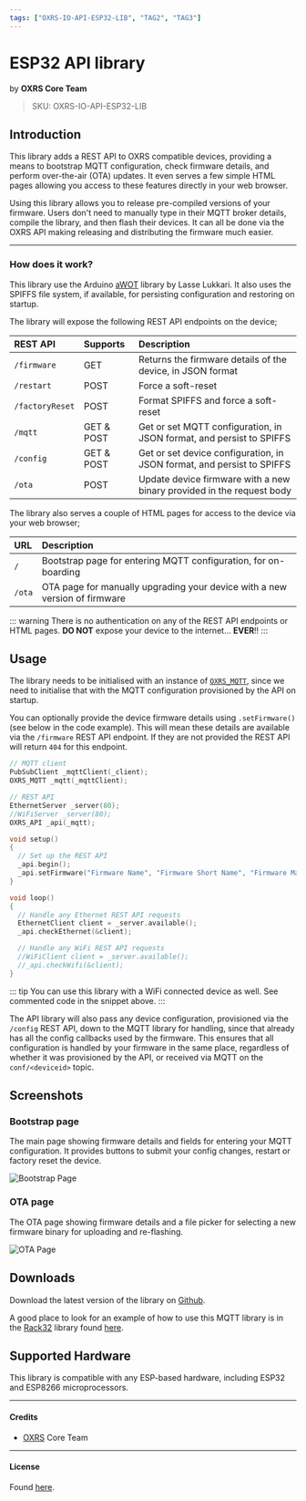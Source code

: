 ```yaml
---
tags: ["OXRS-IO-API-ESP32-LIB", "TAG2", "TAG3"]
---
```

# ESP32 API library
<p class="maker">by <b>OXRS Core Team</b></p>

> SKU: OXRS-IO-API-ESP32-LIB

## Introduction
This library adds a REST API to OXRS compatible devices, providing a means to bootstrap MQTT configuration, check firmware details, and perform over-the-air (OTA) updates. It even serves a few simple HTML pages allowing you access to these features directly in your web browser.

Using this library allows you to release pre-compiled versions of your firmware. Users don't need to manually type in their MQTT broker details, compile the library, and then flash their devices. It can all be done via the OXRS API making releasing and distributing the firmware much easier.

---

### How does it work?
This library use the Arduino [aWOT](https://github.com/lasselukkari/aWOT) library by Lasse Lukkari. It also uses the SPIFFS file system, if available, for persisting configuration and restoring on startup.

The library will expose the following REST API endpoints on the device;

|REST API|Supports|Description|
|:-------|:-------|:----------|
|`/firmware`|GET|Returns the firmware details of the device, in JSON format|
|`/restart`|POST|Force a soft-reset|
|`/factoryReset`|POST|Format SPIFFS and force a soft-reset|
|`/mqtt`|GET & POST|Get or set MQTT configuration, in JSON format, and persist to SPIFFS|
|`/config`|GET & POST|Get or set device configuration, in JSON format, and persist to SPIFFS|
|`/ota`|POST|Update device firmware with a new binary provided in the request body|

The library also serves a couple of HTML pages for access to the device via your web browser;

|URL|Description|
|:--|:----------|
|`/`|Bootstrap page for entering MQTT configuration, for on-boarding|
|`/ota`|OTA page for manually upgrading your device with a new version of firmware|

::: warning
There is no authentication on any of the REST API endpoints or HTML pages. **DO NOT** expose your device to the internet... **EVER**!!
:::

## Usage
The library needs to be initialised with an instance of [`OXRS_MQTT`](/docs/libraries/esp32-mqtt-library.html), since we need to initialise that with the MQTT configuration provisioned by the API on startup.

You can optionally provide the device firmware details using `.setFirmware()` (see below in the code example). This will mean these details are available via the `/firmware` REST API endpoint. If they are not provided the REST API will return `404` for this endpoint.

``` c
// MQTT client
PubSubClient _mqttClient(_client);
OXRS_MQTT _mqtt(_mqttClient);

// REST API
EthernetServer _server(80);
//WiFiServer _server(80);
OXRS_API _api(_mqtt);

void setup()
{
  // Set up the REST API
  _api.begin();
  _api.setFirmware("Firmware Name", "Firmware Short Name", "Firmware Maker", "0.0.1");
}

void loop()
{
  // Handle any Ethernet REST API requests
  EthernetClient client = _server.available();
  _api.checkEthernet(&client);

  // Handle any WiFi REST API requests
  //WiFiClient client = _server.available();
  //_api.checkWifi(&client);
}
```

::: tip
You can use this library with a WiFi connected device as well. See commented code in the snippet above.
:::

The API library will also pass any device configuration, provisioned via the `/config` REST API, down to the MQTT library for handling, since that already has all the config callbacks used by the firmware. This ensures that all configuration is handled by your firmware in the same place, regardless of whether it was provisioned by the API, or received via MQTT on the `conf/<deviceid>` topic.

## Screenshots
### Bootstrap page
The main page showing firmware details and fields for entering your MQTT configuration. It provides buttons to submit your config changes, restart or factory reset the device.

![Bootstrap Page](/images/oxrs-api-library-bootstrap.png)

### OTA page
The OTA page showing firmware details and a file picker for selecting a new firmware binary for uploading and re-flashing. 

![OTA Page](/images/oxrs-api-library-ota.png)

## Downloads
Download the latest version of the library on [Github](https://github.com/OXRS-IO/OXRS-IO-API-ESP32-LIB).

A good place to look for an example of how to use this MQTT library is in the [Rack32](/docs/hardware/controllers/rack32.html) library found [here](https://github.com/SuperHouse/OXRS-SHA-Rack32-ESP32-LIB).

## Supported Hardware
This library is compatible with any ESP-based hardware, including ESP32 and ESP8266 microprocessors.

---

#### Credits
 - [OXRS](https://oxrs.io/) Core Team

---

#### License
Found [here](https://github.com/OXRS-IO/OXRS-IO-API-ESP32-LIB/blob/main/LICENSE).
